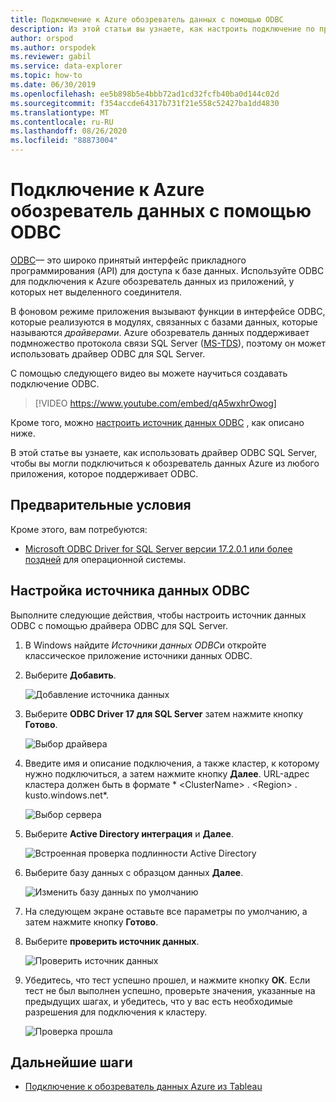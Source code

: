 ```yaml
---
title: Подключение к Azure обозреватель данных с помощью ODBC
description: Из этой статьи вы узнаете, как настроить подключение по протоколу ODBC к Azure обозреватель данных.
author: orspod
ms.author: orspodek
ms.reviewer: gabil
ms.service: data-explorer
ms.topic: how-to
ms.date: 06/30/2019
ms.openlocfilehash: ee5b898b5e4bbb72ad1cd32fcfb40ba0d144c02d
ms.sourcegitcommit: f354accde64317b731f21e558c52427ba1dd4830
ms.translationtype: MT
ms.contentlocale: ru-RU
ms.lasthandoff: 08/26/2020
ms.locfileid: "88873004"
---
```

# <a name="connect-to-azure-data-explorer-with-odbc"></a>Подключение к Azure обозреватель данных с помощью ODBC

[ODBC](/sql/odbc/reference/odbc-overview)— это широко принятый интерфейс прикладного программирования (API) для доступа к базе данных. Используйте ODBC для подключения к Azure обозреватель данных из приложений, у которых нет выделенного соединителя.

В фоновом режиме приложения вызывают функции в интерфейсе ODBC, которые реализуются в модулях, связанных с базами данных, которые называются *драйверами*. Azure обозреватель данных поддерживает подмножество протокола связи SQL Server ([MS-TDS](kusto/api/tds/index.md)), поэтому он может использовать драйвер ODBC для SQL Server.

С помощью следующего видео вы можете научиться создавать подключение ODBC. 

> [!VIDEO https://www.youtube.com/embed/qA5wxhrOwog]

Кроме того, можно [настроить источник данных ODBC](#configure-the-odbc-data-source) , как описано ниже. 

В этой статье вы узнаете, как использовать драйвер ODBC SQL Server, чтобы вы могли подключиться к обозреватель данных Azure из любого приложения, которое поддерживает ODBC. 

## <a name="prerequisites"></a>Предварительные условия

Кроме этого, вам потребуются:

* [Microsoft ODBC Driver for SQL Server версии 17.2.0.1 или более поздней](/sql/connect/odbc/download-odbc-driver-for-sql-server) для операционной системы.

## <a name="configure-the-odbc-data-source"></a>Настройка источника данных ODBC

Выполните следующие действия, чтобы настроить источник данных ODBC с помощью драйвера ODBC для SQL Server.

1. В Windows найдите *Источники данных ODBC*и откройте классическое приложение источники данных ODBC.

1. Выберите **Добавить**.

    ![Добавление источника данных](media/connect-odbc/add-data-source.png)

1. Выберите **ODBC Driver 17 для SQL Server** затем нажмите кнопку **Готово**.

    ![Выбор драйвера](media/connect-odbc/select-driver.png)

1. Введите имя и описание подключения, а также кластер, к которому нужно подключиться, а затем нажмите кнопку **Далее**. URL-адрес кластера должен быть в формате * \<ClusterName\> . \<Region\> . kusto.windows.net*.

    ![Выбор сервера](media/connect-odbc/select-server.png)

1. Выберите **Active Directory интеграция** и **Далее**.

    ![Встроенная проверка подлинности Active Directory](media/connect-odbc/active-directory-integrated.png)

1. Выберите базу данных с образцом данных **Далее**.

    ![Изменить базу данных по умолчанию](media/connect-odbc/change-default-database.png)

1. На следующем экране оставьте все параметры по умолчанию, а затем нажмите кнопку **Готово**.

1. Выберите **проверить источник данных**.

    ![Проверить источник данных](media/connect-odbc/test-data-source.png)

1. Убедитесь, что тест успешно прошел, и нажмите кнопку **ОК**. Если тест не был выполнен успешно, проверьте значения, указанные на предыдущих шагах, и убедитесь, что у вас есть необходимые разрешения для подключения к кластеру.

    ![Проверка прошла](media/connect-odbc/test-succeeded.png)

## <a name="next-steps"></a>Дальнейшие шаги

* [Подключение к обозреватель данных Azure из Tableau](tableau.md)